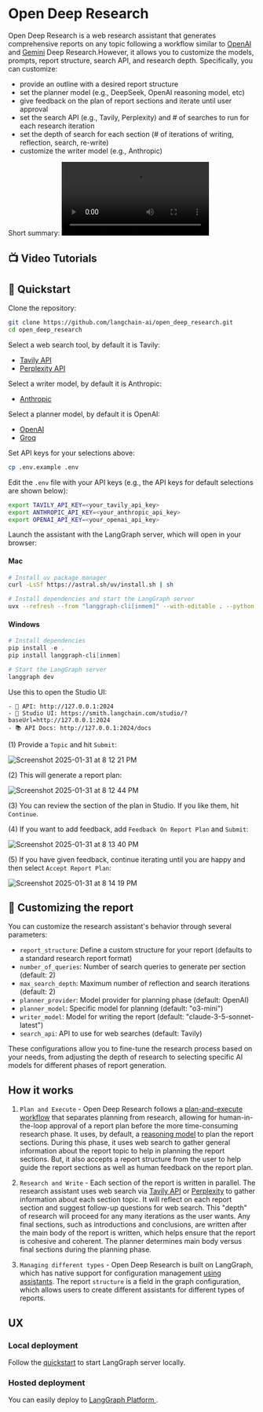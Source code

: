 # Open Deep Research
 
Open Deep Research is a web research assistant that generates comprehensive reports on any topic following a workflow similar to [OpenAI](https://openai.com/index/introducing-deep-research/) and [Gemini](https://blog.google/products/gemini/google-gemini-deep-research/) Deep Research.However, it allows you to customize the models, prompts, report structure, search API, and research depth. Specifically, you can customize:

- provide an outline with a desired report structure
- set the planner model (e.g., DeepSeek, OpenAI reasoning model, etc)
- give feedback on the plan of report sections and iterate until user approval 
- set the search API (e.g., Tavily, Perplexity) and # of searches to run for each research iteration
- set the depth of search for each section (# of iterations of writing, reflection, search, re-write)
- customize the writer model (e.g., Anthropic)

Short summary:
<video src="https://github.com/user-attachments/assets/d9a66221-59cf-4c71-916d-33fdf3457fe8" controls></video>

## 📺 Video Tutorials

## 🚀 Quickstart

Clone the repository:
```bash
git clone https://github.com/langchain-ai/open_deep_research.git
cd open_deep_research
```

Select a web search tool, by default it is Tavily:

* [Tavily API](https://tavily.com/)
* [Perplexity API](https://www.perplexity.ai/hub/blog/introducing-the-sonar-pro-api)

Select a writer model, by default it is Anthropic:

* [Anthropic](https://www.anthropic.com/)

Select a planner model, by default it is OpenAI:
* [OpenAI](https://openai.com/)
* [Groq](https://groq.com/)

Set API keys for your selections above:

```bash
cp .env.example .env
```

Edit the `.env` file with your API keys (e.g., the API keys for default selections are shown below):

```bash
export TAVILY_API_KEY=<your_tavily_api_key>
export ANTHROPIC_API_KEY=<your_anthropic_api_key>
export OPENAI_API_KEY=<your_openai_api_key>
```

Launch the assistant with the LangGraph server, which will open in your browser:

#### Mac

```bash
# Install uv package manager
curl -LsSf https://astral.sh/uv/install.sh | sh

# Install dependencies and start the LangGraph server
uvx --refresh --from "langgraph-cli[inmem]" --with-editable . --python 3.11 langgraph dev
```

#### Windows

```powershell
# Install dependencies 
pip install -e .
pip install langgraph-cli[inmem]

# Start the LangGraph server
langgraph dev
```

Use this to open the Studio UI:
```
- 🚀 API: http://127.0.0.1:2024
- 🎨 Studio UI: https://smith.langchain.com/studio/?baseUrl=http://127.0.0.1:2024
- 📚 API Docs: http://127.0.0.1:2024/docs
```

(1) Provide a `Topic` and hit `Submit`:

![Screenshot 2025-01-31 at 8 12 21 PM](https://github.com/user-attachments/assets/70ce93d8-c29f-49ea-9e06-19377d8cac7b)

(2) This will generate a report plan:

![Screenshot 2025-01-31 at 8 12 44 PM](https://github.com/user-attachments/assets/a464e71c-e122-422f-9736-62f8bf0b8777)

(3) You can review the section of the plan in Studio. If you like them, hit `Continue`.

(4) If you want to add feedback, add `Feedback On Report Plan` and `Submit`:

![Screenshot 2025-01-31 at 8 13 40 PM](https://github.com/user-attachments/assets/d82102f3-0adb-4eca-ae96-2fe720b22b71)

(5) If you have given feedback, continue iterating until you are happy and then select `Accept Report Plan`:

![Screenshot 2025-01-31 at 8 14 19 PM](https://github.com/user-attachments/assets/1d693e16-79df-4823-8355-482999546922)

## 📖 Customizing the report

You can customize the research assistant's behavior through several parameters:

- `report_structure`: Define a custom structure for your report (defaults to a standard research report format)
- `number_of_queries`: Number of search queries to generate per section (default: 2)
- `max_search_depth`: Maximum number of reflection and search iterations (default: 2)
- `planner_provider`: Model provider for planning phase (default: OpenAI)
- `planner_model`: Specific model for planning (default: "o3-mini")
- `writer_model`: Model for writing the report (default: "claude-3-5-sonnet-latest")
- `search_api`: API to use for web searches (default: Tavily)

These configurations allow you to fine-tune the research process based on your needs, from adjusting the depth of research to selecting specific AI models for different phases of report generation.

## How it works
   
1. `Plan and Execute` - Open Deep Research follows a [plan-and-execute workflow](https://github.com/assafelovic/gpt-researcher) that separates planning from research, allowing for human-in-the-loop approval of a report plan before the more time-consuming research phase. It uses, by default, a [reasoning model](https://www.youtube.com/watch?v=f0RbwrBcFmc) to plan the report sections. During this phase, it uses web search to gather general information about the report topic to help in planning the report sections. But, it also accepts a report structure from the user to help guide the report sections as well as human feedback on the report plan.
   
2. `Research and Write` - Each section of the report is written in parallel. The research assistant uses web search via [Tavily API](https://tavily.com/) or [Perplexity](https://www.perplexity.ai/hub/blog/introducing-the-sonar-pro-api) to gather information about each section topic. It will reflect on each report section and suggest follow-up questions for web search. This "depth" of research will proceed for any many iterations as the user wants. Any final sections, such as introductions and conclusions, are written after the main body of the report is written, which helps ensure that the report is cohesive and coherent. The planner determines main body versus final sections during the planning phase.

3. `Managing different types` - Open Deep Research is built on LangGraph, which has native support for configuration management [using assistants](https://langchain-ai.github.io/langgraph/concepts/assistants/). The report `structure` is a field in the graph configuration, which allows users to create different assistants for different types of reports. 

## UX

### Local deployment

Follow the [quickstart](#quickstart) to start LangGraph server locally.

### Hosted deployment
 
You can easily deploy to [LangGraph Platform ](https://langchain-ai.github.io/langgraph/concepts/#deployment-options). 
